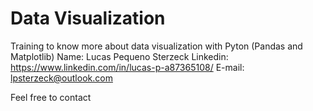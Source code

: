 # Data Visualization
Training to know more about data visualization with Pyton (Pandas and Matplotlib)
Name: Lucas Pequeno Sterzeck
Linkedin: https://www.linkedin.com/in/lucas-p-a87365108/
E-mail: lpsterzeck@outlook.com

Feel free to contact
